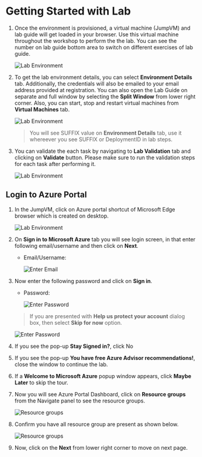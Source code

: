 # Getting Started with Lab

1. Once the environment is provisioned, a virtual machine (JumpVM) and lab guide will get loaded in your browser. Use this virtual machine throughout the workshop to perform the the lab. You can see the number on lab guide bottom area to switch on different exercises of lab guide.

   ![](./images/GettingStarted/cloudlab-vm-guide.png "Lab Environment")

1. To get the lab environment details, you can select **Environment Details** tab. Additionally, the credentials will also be emailed to your email address provided at registration. You can also open the Lab Guide on separate and full window by selecting the **Split Window** from lower right corner. Also, you can start, stop and restart virtual machines from **Virtual Machines** tab.

   ![](./images/GettingStarted/cloudlabs-env-page.png "Lab Environment")
 
    > You will see SUFFIX value on **Environment Details** tab, use it whereever you see SUFFIX or DeploymentID in lab steps.

1. You can validate the each task by navigating to **Lab Validation** tab and clicking on **Validate** button. Please make sure to run the validation steps for each task after performing it. 

   ![](./images/GettingStarted/validation.png "Lab Environment")

## Login to Azure Portal
1. In the JumpVM, click on Azure portal shortcut of Microsoft Edge browser which is created on desktop.

   ![](./images/GettingStarted/cloudlab-vm-guide.png "Lab Environment")
   
1. On **Sign in to Microsoft Azure** tab you will see login screen, in that enter following email/username and then click on **Next**. 
   * Email/Username: <inject key="AzureAdUserEmail"></inject>
   
     ![](./images/GettingStarted/image7.png "Enter Email")
     
1. Now enter the following password and click on **Sign in**.
   * Password: <inject key="AzureAdUserPassword"></inject>
   
     ![](./images/GettingStarted/image8.png "Enter Password")
     
   > If you are presented with **Help us protect your account** dialog box, then select **Skip for now** option.

     ![](./images/GettingStarted/MFA.png "Enter Password")
  
1. If you see the pop-up **Stay Signed in?**, click No

1. If you see the pop-up **You have free Azure Advisor recommendations!**, close the window to continue the lab.

1. If a **Welcome to Microsoft Azure** popup window appears, click **Maybe Later** to skip the tour.
   
1. Now you will see Azure Portal Dashboard, click on **Resource groups** from the Navigate panel to see the resource groups.

    ![](./images/GettingStarted/select-rg.png "Resource groups")
   
1. Confirm you have all resource group are present as shown below.

    ![](./images/GettingStarted/upimage10.png "Resource groups")
   
1. Now, click on the **Next** from lower right corner to move on next page.

